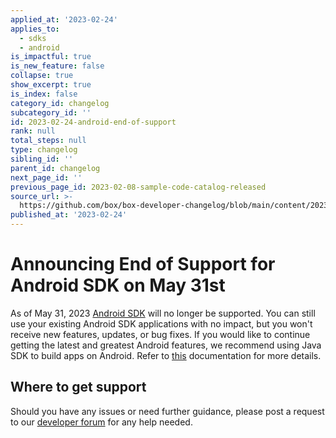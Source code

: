```yaml
---
applied_at: '2023-02-24'
applies_to:
  - sdks
  - android
is_impactful: true
is_new_feature: false
collapse: true
show_excerpt: true
is_index: false
category_id: changelog
subcategory_id: ''
id: 2023-02-24-android-end-of-support
rank: null
total_steps: null
type: changelog
sibling_id: ''
parent_id: changelog
next_page_id: ''
previous_page_id: 2023-02-08-sample-code-catalog-released
source_url: >-
  https://github.com/box/box-developer-changelog/blob/main/content/2023/02-24-android-end-of-support.md
published_at: '2023-02-24'
---
```

# Announcing End of Support for Android SDK on May 31st

As of May 31, 2023 [Android SDK][1] will no longer be supported. You can still use your existing Android SDK applications with no impact, but you won't receive new features, updates, or bug fixes.
If you would like to continue getting the latest and greatest Android features, we recommend using Java SDK to build apps on Android. Refer to [this][2] documentation for more details.

<!-- more -->

## Where to get support

Should you have any issues or need further guidance, please post a request to
our [developer forum][3] for any help needed.

[1]: https://github.com/box/box-android-sdk
[2]: https://github.com/box/box-java-sdk/blob/main/doc/android.md
[3]: https://support.box.com/hc/en-us/community/topics/360001932973-Platform-and-Developer-Forum
